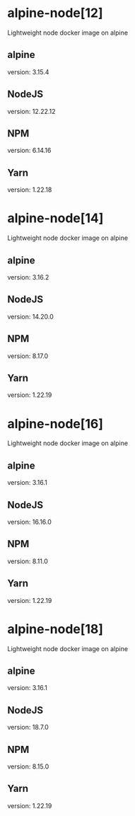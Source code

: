 # alpine-node[12]
Lightweight node docker image on alpine

## alpine
version: 3.15.4

## NodeJS
version: 12.22.12

## NPM
version: 6.14.16

## Yarn
version: 1.22.18

# alpine-node[14]
Lightweight node docker image on alpine

## alpine
version: 3.16.2

## NodeJS
version: 14.20.0

## NPM
version: 8.17.0

## Yarn
version: 1.22.19

# alpine-node[16]
Lightweight node docker image on alpine

## alpine
version: 3.16.1

## NodeJS
version: 16.16.0

## NPM
version: 8.11.0

## Yarn
version: 1.22.19

# alpine-node[18]
Lightweight node docker image on alpine

## alpine
version: 3.16.1

## NodeJS
version: 18.7.0

## NPM
version: 8.15.0

## Yarn
version: 1.22.19
